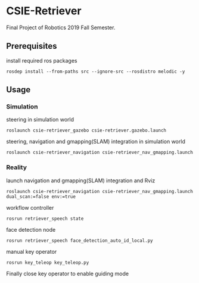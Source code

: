 # CSIE-Retriever
Final Project of Robotics 2019 Fall Semester.

## Prerequisites

install required ros packages
```
rosdep install --from-paths src --ignore-src --rosdistro melodic -y
```

## Usage

### Simulation

steering in simulation world
```
roslaunch csie-retriever_gazebo csie-retriever.gazebo.launch 
```

steering, navigation and gmapping(SLAM) integration in simulation world
```
roslaunch csie-retriever_navigation csie-retriever_nav_gmapping.launch
```

### Reality
launch navigation and gmapping(SLAM) integration and Rviz
```
roslaunch csie-retriever_navigation csie-retriever_nav_gmapping.launch dual_scan:=false env:=true
```
workflow controller 
```
rosrun retriever_speech state
```
face detection node
```
rosrun retriever_speech face_detection_auto_id_local.py
```
manual key operator
```
rosrun key_teleop key_teleop.py
```

Finally close key operator to enable guiding mode
